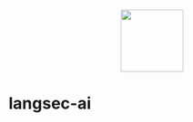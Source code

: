 <h3 align="center">
  <img
    src="https://raw.githubusercontent.com/langsec-ai/.github/main/profile/banner.png"
    height="110"
  />
</h3>

# langsec-ai
